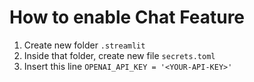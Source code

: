 # How to enable Chat Feature

1. Create new folder `.streamlit`
2. Inside that folder, create new file `secrets.toml`
3. Insert this line `OPENAI_API_KEY = '<YOUR-API-KEY>'`
